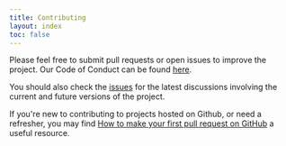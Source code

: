 ```yaml
---
title: Contributing
layout: index
toc: false
---
```

Please feel free to submit pull requests or open issues to improve the project. Our Code of Conduct can be found [here](CODE_OF_CONDUCT.md).

You should also check the [issues](https://github.com/bhdicaire/vanityURLs/issues)
for the latest discussions involving the current and future versions of the project.

If you're new to contributing to projects hosted on Github, or need a refresher, you may find [How to make your first pull request on GitHub](https://www.freecodecamp.org/news/how-to-make-your-first-pull-request-on-github-3/) a useful resource.